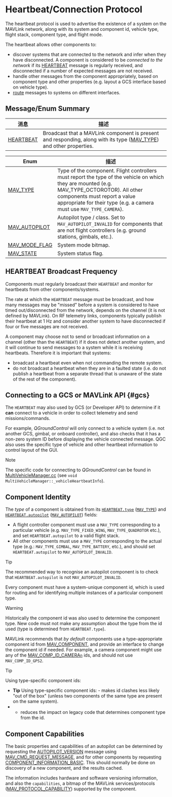 # Heartbeat/Connection Protocol

The heartbeat protocol is used to advertise the existence of a system on the MAVLink network, along with its system and component id, vehicle type, flight stack, component type, and flight mode.

The heartbeat allows other components to:

- discover systems that are connected to the network and infer when they have disconnected.
  A component is considered to be _connected to the network_ if its [HEARTBEAT](../messages/common.md#HEARTBEAT) message is regularly received, and disconnected if a number of expected messages are not received.
- handle other messages from the component appropriately, based on component type and other properties (e.g. layout a GCS interface based on vehicle type).
- [route](../guide/routing.md) messages to systems on different interfaces.

## Message/Enum Summary

| 消息                                                                 | 描述                                                                                                                                                                                      |
| ------------------------------------------------------------------ | --------------------------------------------------------------------------------------------------------------------------------------------------------------------------------------- |
| <a id="HEARTBEAT"></a>[HEARTBEAT](../messages/common.md#HEARTBEAT) | Broadcast that a MAVLink component is present and responding, along with its type ([MAV_TYPE](#MAV_TYPE)) and other properties. |

| Enum                                                                                                                     | 描述                                                                                                                                                                                                                                                                                                                                                                                                                                                 |
| ------------------------------------------------------------------------------------------------------------------------ | -------------------------------------------------------------------------------------------------------------------------------------------------------------------------------------------------------------------------------------------------------------------------------------------------------------------------------------------------------------------------------------------------------------------------------------------------- |
| <a id="MAV_TYPE"></a>[MAV_TYPE](../messages/common.md#MAV_TYPE)                                     | Type of the component. Flight controllers must report the type of the vehicle on which they are mounted (e.g. MAV_TYPE_OCTOROTOR). All other components must report a value appropriate for their type (e.g. a camera must use `MAV_TYPE_CAMERA`). |
| <a id="MAV_AUTOPILOT"></a>[MAV_AUTOPILOT](../messages/common.md#MAV_AUTOPILOT)                      | Autopilot type / class. Set to `MAV_AUTOPILOT_INVALID` for components that are not flight controllers (e.g. ground stations, gimbals, etc.).                                                                                                                                                                                                    |
| <a id="MAV_MODE_FLAG"></a>[MAV_MODE_FLAG](../messages/common.md#MAV_MODE_FLAG) | System mode bitmap.                                                                                                                                                                                                                                                                                                                                                                                                                |
| <a id="MAV_STATE"></a>[MAV_STATE](../messages/common.md#MAV_STATE)                                  | System status flag.                                                                                                                                                                                                                                                                                                                                                                                                                |

## HEARTBEAT Broadcast Frequency

Components must regularly broadcast their `HEARTBEAT` and monitor for heartbeats from other components/systems.

The rate at which the `HEARTBEAT` message must be broadcast, and how many messages may be "missed" before a system is considered to have timed out/disconnected from the network, depends on the channel (it is not defined by MAVLink).
On RF telemetry links, components typically publish their heartbeat at 1 Hz and consider another system to have disconnected if four or five messages are not received.

A component may choose not to send or broadcast information on a channel (other than the `HEARTBEAT`) if it does not detect another system, and it will continue to send messages to a system while it is receiving heartbeats.
Therefore it is important that systems:

- broadcast a heartbeat even when not commanding the remote system.
- do not broadcast a heartbeat when they are in a faulted state (i.e. do not publish a heartbeat from a separate thread that is unaware of the state of the rest of the component).

## Connecting to a GCS or MAVLink API {#gcs}

The `HEARTBEAT` may also used by GCS (or Developer API) to determine if it **can** connect to a vehicle in order to collect telemetry and send missions/commands.

For example, _QGroundControl_ will only connect to a vehicle system (i.e. not another GCS, gimbal, or onboard controller), and also checks that it has a non-zero system ID before displaying the vehicle connected message.
QGC also uses the specific type of vehicle and other heartbeat information to control layout of the GUI.

> [!NOTE]
> The specific code for connecting to _QGroundControl_ can be found in [MultiVehicleManager.cc](https://github.com/mavlink/qgroundcontrol/blob/master/src/Vehicle/MultiVehicleManager.cc) (see `void MultiVehicleManager::_vehicleHeartbeatInfo`).

## Component Identity

The _type_ of a component is obtained from its [`HEARTBEAT.type`](#HEARTBEAT) ([`MAV_TYPE`](#MAV_TYPE)) and [`HEARTBEAT.autopilot`](#HEARTBEAT) ([`MAV_AUTOPILOT`](#MAV_AUTOPILOT)) fields:

- A flight controller component must use a `MAV_TYPE` corresponding to a particular vehicle (e.g. `MAV_TYPE_FIXED_WING`, `MAV_TYPE_QUADROTOR` etc.), and set `HEARTBEAT.autopilot` to a valid flight stack.
- All other components must use a `MAV_TYPE` corresponding to the actual type (e.g.: `MAV_TYPE_GIMBAL`, `MAV_TYPE_BATTERY`, etc.), and should set `HEARTBEAT.autopilot` to `MAV_AUTOPILOT_INVALID`.

> [!TIP]
> The recommended way to recognise an autopilot component is to check that `HEARTBEAT.autopilot` is not `MAV_AUTOPILOT_INVALID`.

Every component must have a system-unique component id, which is used for routing and for identifying multiple instances of a particular component type.

> [!WARNING]
> Historically the component id was also used to determine the component type.
> New code must not make any assumption about the type from the id used (type is determined from `HEARTBEAT.type`).

MAVLink recommends that _by default_ components use a type-appropriate component id from [MAV_COMPONENT](../messages/common.md#MAV_COMPONENT), and provide an interface to change the component id if needed.
For example, a camera component might use any of the [MAV_COMP_ID_CAMERA`n`](../messages/common.md#MAV_COMP_ID_GIMBAL) ids, and should not use `MAV_COMP_ID_GPS2`.

> [!TIP]
> Using type-specific component ids:
>
> - <strong>Tip</strong> Using type-specific component ids: - makes id clashes less likely "out of the box" (unless two components of the same type are present on the same system).
> - - reduces the impact on legacy code that determines component type from the id.

## Component Capabilities

The basic properties and capabilities of an autopilot can be determined by requesting the [AUTOPILOT_VERSION](../messages/common.md#AUTOPILOT_VERSION) message using [MAV_CMD_REQUEST_MESSAGE](../services/gimbal_v2.md#MAV_CMD_REQUEST_MESSAGE), and for other components by requesting [COMPONENT_INFORMATION_BASIC](../messages/common.md#COMPONENT_INFORMATION_BASIC).
This should normally be done on discovery of a new component, and the results cached.

The information includes hardware and software versioning information, and also the `capabilities`, a bitmap of the MAVLink services/protocols ([MAV_PROTOCOL_CAPABILITY](../messages/common.md#MAV_PROTOCOL_CAPABILITY)) supported by the component.
